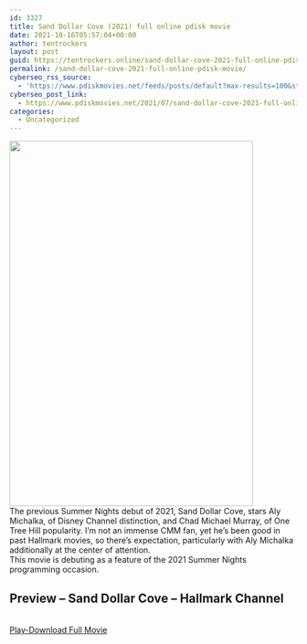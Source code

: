 ```yaml
---
id: 3327
title: Sand Dollar Cove (2021) full online pdisk movie
date: 2021-10-16T05:57:04+00:00
author: tentrockers
layout: post
guid: https://tentrockers.online/sand-dollar-cove-2021-full-online-pdisk-movie/
permalink: /sand-dollar-cove-2021-full-online-pdisk-movie/
cyberseo_rss_source:
  - 'https://www.pdiskmovies.net/feeds/posts/default?max-results=100&start-index=1101'
cyberseo_post_link:
  - https://www.pdiskmovies.net/2021/07/sand-dollar-cove-2021-full-online-pdisk.html
categories:
  - Uncategorized
---
```

<div class="separator">
  <a href="https://1.bp.blogspot.com/-8sVOJIyauUI/YQAv76PzaFI/AAAAAAAAZz0/2lQ3L5A31T0CEdMivUBgsLv7ys9cqY0gwCLcBGAsYHQ/s1024/Sand%2BDollar%2BCove%2B%25282021%2529%2Bfull%2Bonline%2Bpdisk%2Bmovie.jpg"><img loading="lazy" border="0" data-original-height="1024" data-original-width="683" height="640" src="https://1.bp.blogspot.com/-8sVOJIyauUI/YQAv76PzaFI/AAAAAAAAZz0/2lQ3L5A31T0CEdMivUBgsLv7ys9cqY0gwCLcBGAsYHQ/w426-h640/Sand%2BDollar%2BCove%2B%25282021%2529%2Bfull%2Bonline%2Bpdisk%2Bmovie.jpg" width="426" /></a>
</div>

<div>
  <span>The previous Summer Nights debut of 2021, Sand Dollar Cove, stars Aly Michalka, of Disney Channel distinction, and Chad Michael Murray, of One Tree Hill popularity. I&#8217;m not an immense CMM fan, yet he&#8217;s been good in past Hallmark movies, so there&#8217;s expectation, particularly with Aly Michalka additionally at the center of attention.&nbsp;</span>
</div>

<div>
  <span>This movie is debuting as a feature of the 2021 Summer Nights programming occasion.</span>
</div>

## <span>Preview &#8211; Sand Dollar Cove &#8211; Hallmark Channel</span>

  
<a href="https://www.pdisk.net/share-video?videoid=nv2had0013eh" onclick="window.open('https://www.pdisk.net/share-video?videoid=nv2had0013eh'); return false;" target="popup" rel="noopener"><br /> Play-Download Full Movie<br /> </a>